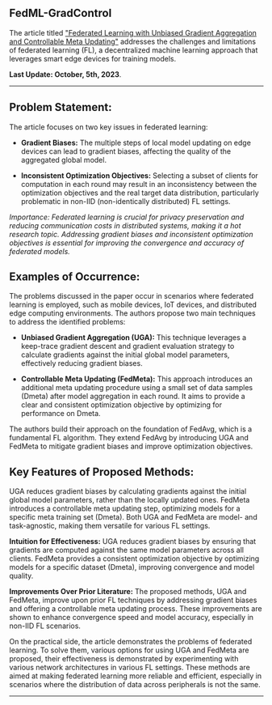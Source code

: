 ## FedML-GradControl

The article titled ["Federated Learning with Unbiased Gradient Aggregation and Controllable Meta Updating"](https://arxiv.org/pdf/1910.08234.pdf) addresses the challenges and limitations of federated learning (FL), a decentralized machine learning approach that leverages smart edge devices for training models.

<strong>Last Update: October, 5th, 2023</strong>.	

---

## Problem Statement:
The article focuses on two key issues in federated learning:

 - **Gradient Biases:** The multiple steps of local model updating on edge devices can lead to gradient biases, affecting the quality of the aggregated global model.

 - **Inconsistent Optimization Objectives:** Selecting a subset of clients for computation in each round may result in an inconsistency between the optimization objectives and the real target data distribution, particularly problematic in non-IID (non-identically distributed) FL settings.

_Importance: Federated learning is crucial for privacy preservation and reducing communication costs in distributed systems, making it a hot research topic. Addressing gradient biases and inconsistent optimization objectives is essential for improving the convergence and accuracy of federated models._

## Examples of Occurrence:
The problems discussed in the paper occur in scenarios where federated learning is employed, such as mobile devices, IoT devices, and distributed edge computing environments. The authors propose two main techniques to address the identified problems:

 - **Unbiased Gradient Aggregation (UGA):** This technique leverages a keep-trace gradient descent and gradient evaluation strategy to calculate gradients against the initial global model parameters, effectively reducing gradient biases.

 - **Controllable Meta Updating (FedMeta):** This approach introduces an additional meta updating procedure using a small set of data samples (Dmeta) after model aggregation in each round. It aims to provide a clear and consistent optimization objective by optimizing for performance on Dmeta.

The authors build their approach on the foundation of FedAvg, which is a fundamental FL algorithm. They extend FedAvg by introducing UGA and FedMeta to mitigate gradient biases and improve optimization objectives.

## Key Features of Proposed Methods:
UGA reduces gradient biases by calculating gradients against the initial global model parameters, rather than the locally updated ones.
FedMeta introduces a controllable meta updating step, optimizing models for a specific meta training set (Dmeta). Both UGA and FedMeta are model- and task-agnostic, making them versatile for various FL settings.

**Intuition for Effectiveness:** UGA reduces gradient biases by ensuring that gradients are computed against the same model parameters across all clients. FedMeta provides a consistent optimization objective by optimizing models for a specific dataset (Dmeta), improving convergence and model quality.

**Improvements Over Prior Literature:** The proposed methods, UGA and FedMeta, improve upon prior FL techniques by addressing gradient biases and offering a controllable meta updating process. These improvements are shown to enhance convergence speed and model accuracy, especially in non-IID FL scenarios.

On the practical side, the article demonstrates the problems of federated learning. To solve them, various options for using UGA and FedMeta are proposed, their effectiveness is demonstrated by experimenting with various network architectures in various FL settings. These methods are aimed at making federated learning more reliable and efficient, especially in scenarios where the distribution of data across peripherals is not the same.

---
